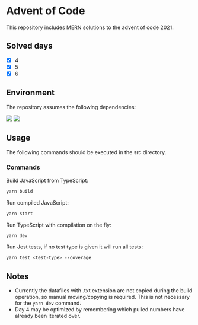 # Advent of Code
This repository includes MERN solutions to the advent of code 2021.

## Solved days
- [x] 4
- [x] 5
- [x] 6

## Environment
The repository assumes the following dependencies:

![](https://img.shields.io/badge/Node-v16.x-blue)
![](https://img.shields.io/badge/JavaScript-es2021-blue)

## Usage
The following commands should be executed in the src directory.

### Commands
Build JavaScript from TypeScript:
```sh
yarn build
```
Run compiled JavaScript:
```sh
yarn start
```
Run TypeScript with compilation on the fly:
```sh
yarn dev
```
Run Jest tests, if no test type is given it will run all tests:
```sh
yarn test <test-type> --coverage
```

## Notes
 - Currently the datafiles with .txt extension are not copied during the build operation, so manual moving/copying is required. This is not necessary for the `yarn dev` command.
 - Day 4 may be optimized by remembering which pulled numbers have already been iterated over.
